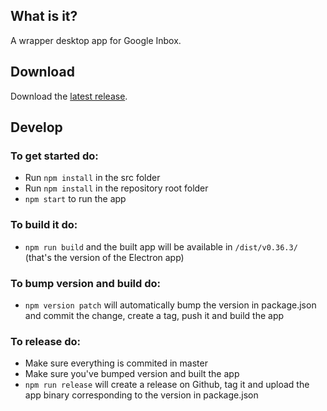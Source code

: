 ## What is it?
A wrapper desktop app for Google Inbox.

## Download
Download the [latest release](https://github.com/martinlissmyr/deskbox/releases/latest).

## Develop

### To get started do:  
* Run `npm install` in the src folder  
* Run `npm install` in the repository root folder  
* `npm start` to run the app

### To build it do:
* `npm run build`
and the built app will be available in `/dist/v0.36.3/` (that's the version of the Electron app)

### To bump version and build do:
* `npm version patch`
will automatically bump the version in package.json and commit the change, create a tag, push it and build the app

### To release do:
* Make sure everything is commited in master
* Make sure you've bumped version and built the app
* `npm run release`
 will create a release on Github, tag it and upload the app binary corresponding to the version in package.json
